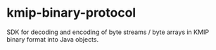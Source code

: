 # kmip-binary-protocol

SDK for decoding and encoding of byte streams / byte arrays in KMIP binary format into Java objects.
